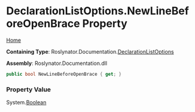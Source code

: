 <a name="_top"></a>

# DeclarationListOptions\.NewLineBeforeOpenBrace Property

[Home](../../../../README.md#_top)

**Containing Type**: Roslynator\.Documentation\.[DeclarationListOptions](../README.md#_top)

**Assembly**: Roslynator\.Documentation\.dll

```csharp
public bool NewLineBeforeOpenBrace { get; }
```

### Property Value

System\.[Boolean](https://docs.microsoft.com/en-us/dotnet/api/system.boolean)

